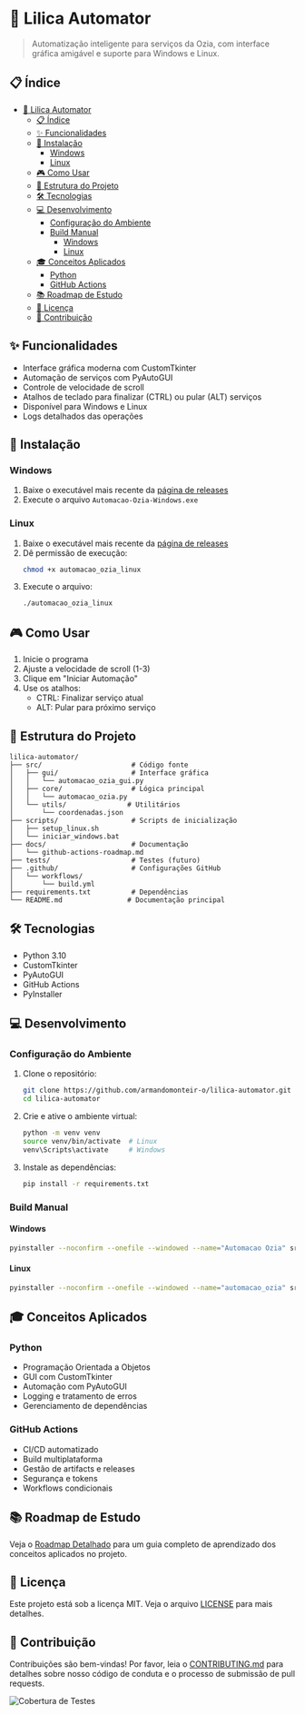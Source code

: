 # 🤖 Lilica Automator

> Automatização inteligente para serviços da Ozia, com interface gráfica amigável e suporte para Windows e Linux.

## 📋 Índice

- [🤖 Lilica Automator](#-lilica-automator)
  - [📋 Índice](#-índice)
  - [✨ Funcionalidades](#-funcionalidades)
  - [🚀 Instalação](#-instalação)
    - [Windows](#windows)
    - [Linux](#linux)
  - [🎮 Como Usar](#-como-usar)
  - [📁 Estrutura do Projeto](#-estrutura-do-projeto)
  - [🛠 Tecnologias](#-tecnologias)
  - [💻 Desenvolvimento](#-desenvolvimento)
    - [Configuração do Ambiente](#configuração-do-ambiente)
    - [Build Manual](#build-manual)
      - [Windows](#windows-1)
      - [Linux](#linux-1)
  - [🎓 Conceitos Aplicados](#-conceitos-aplicados)
    - [Python](#python)
    - [GitHub Actions](#github-actions)
  - [📚 Roadmap de Estudo](#-roadmap-de-estudo)
  - [📄 Licença](#-licença)
  - [👥 Contribuição](#-contribuição)

## ✨ Funcionalidades

- Interface gráfica moderna com CustomTkinter
- Automação de serviços com PyAutoGUI
- Controle de velocidade de scroll
- Atalhos de teclado para finalizar (CTRL) ou pular (ALT) serviços
- Disponível para Windows e Linux
- Logs detalhados das operações

## 🚀 Instalação

### Windows

1. Baixe o executável mais recente da [página de releases](https://github.com/armandomonteir-o/lilica-automator/releases)
2. Execute o arquivo `Automacao-Ozia-Windows.exe`

### Linux

1. Baixe o executável mais recente da [página de releases](https://github.com/armandomonteir-o/lilica-automator/releases)
2. Dê permissão de execução:
   ```bash
   chmod +x automacao_ozia_linux
   ```
3. Execute o arquivo:
   ```bash
   ./automacao_ozia_linux
   ```

## 🎮 Como Usar

1. Inicie o programa
2. Ajuste a velocidade de scroll (1-3)
3. Clique em "Iniciar Automação"
4. Use os atalhos:
   - CTRL: Finalizar serviço atual
   - ALT: Pular para próximo serviço

## 📁 Estrutura do Projeto

```
lilica-automator/
├── src/                      # Código fonte
│   ├── gui/                  # Interface gráfica
│   │   └── automacao_ozia_gui.py
│   ├── core/                 # Lógica principal
│   │   └── automacao_ozia.py
│   └── utils/               # Utilitários
│       └── coordenadas.json
├── scripts/                  # Scripts de inicialização
│   ├── setup_linux.sh
│   └── iniciar_windows.bat
├── docs/                     # Documentação
│   └── github-actions-roadmap.md
├── tests/                    # Testes (futuro)
├── .github/                  # Configurações GitHub
│   └── workflows/
│       └── build.yml
├── requirements.txt          # Dependências
└── README.md                # Documentação principal
```

## 🛠 Tecnologias

- Python 3.10
- CustomTkinter
- PyAutoGUI
- GitHub Actions
- PyInstaller

## 💻 Desenvolvimento

### Configuração do Ambiente

1. Clone o repositório:

   ```bash
   git clone https://github.com/armandomonteir-o/lilica-automator.git
   cd lilica-automator
   ```

2. Crie e ative o ambiente virtual:

   ```bash
   python -m venv venv
   source venv/bin/activate  # Linux
   venv\Scripts\activate     # Windows
   ```

3. Instale as dependências:
   ```bash
   pip install -r requirements.txt
   ```

### Build Manual

#### Windows

```bash
pyinstaller --noconfirm --onefile --windowed --name="Automacao Ozia" src/gui/automacao_ozia_gui.py --collect-all customtkinter
```

#### Linux

```bash
pyinstaller --noconfirm --onefile --windowed --name="automacao_ozia" src/gui/automacao_ozia_gui.py --collect-all customtkinter
```

## 🎓 Conceitos Aplicados

### Python

- Programação Orientada a Objetos
- GUI com CustomTkinter
- Automação com PyAutoGUI
- Logging e tratamento de erros
- Gerenciamento de dependências

### GitHub Actions

- CI/CD automatizado
- Build multiplataforma
- Gestão de artifacts e releases
- Segurança e tokens
- Workflows condicionais

## 📚 Roadmap de Estudo

Veja o [Roadmap Detalhado](docs/github-actions-roadmap.md) para um guia completo de aprendizado dos conceitos aplicados no projeto.

## 📄 Licença

Este projeto está sob a licença MIT. Veja o arquivo [LICENSE](LICENSE) para mais detalhes.

## 👥 Contribuição

Contribuições são bem-vindas! Por favor, leia o [CONTRIBUTING.md](CONTRIBUTING.md) para detalhes sobre nosso código de conduta e o processo de submissão de pull requests.

![Cobertura de Testes](https://img.shields.io/endpoint?url=https://gist.githubusercontent.com/armandomonteir-o/GIST_ID/raw/coverage.json)
